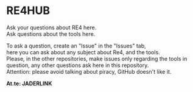 # RE4HUB
Ask your questions about RE4 here.
<br>Ask questions about the tools here.

To ask a question, create an "Issue" in the "Issues" tab,
<br>here you can ask about any subject about Re4, and the tools.
<br>Please, in the other repositories, make issues only regarding the tools in question, any other questions ask here in this repository.
<br>Attention: please avoid talking about piracy, GitHub doesn't like it.

**At.te: JADERLINK**
